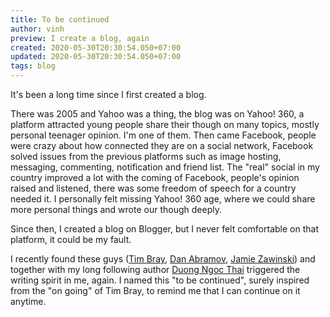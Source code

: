 ```yaml
---
title: To be continued
author: vinh
preview: I create a blog, again
created: 2020-05-30T20:30:54.050+07:00
updated: 2020-05-30T20:30:54.050+07:00
tags: blog
---
```


It's been a long time since I first created a blog.

There was 2005 and Yahoo was a thing, the blog was on Yahoo! 360, a platform attracted young people share their
though on many topics, mostly personal teenager opinion. I'm one of them. Then came Facebook, people were crazy about how
connected they are on a social network, Facebook solved issues from the previous platforms such as image hosting,
messaging, commenting, notification and friend list. The "real" social in my country improved a lot with the coming of
Facebook, people's opinion raised and listened, there was some freedom of speech for a country needed it. I personally
felt missing Yahoo! 360 age, where we could share more personal things and wrote our though deeply.

Since then, I created a blog on Blogger, but I never felt comfortable on that platform, it could be my fault.

I recently found these guys ([Tim Bray](https://www.tbray.org), [Dan Abramov](https://overreacted.io),
[Jamie Zawinski](https://www.jwz.org)) and together with my long following author
[Duong Ngoc Thai](https://vnhacker.blogspot.com) triggered the writing spirit in me, again. I named this "to be
continued", surely inspired from the "on going" of Tim Bray, to remind me that I can continue on it anytime.